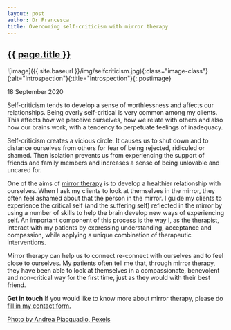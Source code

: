 ```yaml
---
layout: post
author: Dr Francesca
title: Overcoming self-criticism with mirror therapy
---
```


 <h2 class="postheader"><a href="{{ site.baseurl }}{{ page.url }}">{{ page.title }}</a></h2>


![image]({{ site.baseurl }}/img/selfcriticism.jpg){:class="image-class"}{:alt="Introspection"}{:title="Introspection"}{:.postimage}

<p class="blogdate">18 September 2020</p>


Self-criticism tends to develop a sense of worthlessness and affects our relationships. Being overly self-critical is very common among my clients. This affects how we perceive ourselves, how we relate with others and also how our  brains work, with a tendency to perpetuate feelings of inadequacy.

Self-criticism creates a vicious circle. It causes us to shut down and to distance ourselves from others for fear of being rejected, ridiculed or shamed. Then isolation prevents us from experiencing the support of friends and family members and increases a sense of being unlovable and uncared for.

One of the aims of <a href="https://drfrancesca.co.uk/2020/05/25/Try-mirror-therapy.html">mirror therapy</a> is to develop a healthier relationship with ourselves. When I ask my clients to look at themselves in the mirror, they often feel ashamed about that the person in the mirror. I guide my clients to experience the critical self (and the suffering self) reflected in the mirror by using a number of skills to help the brain develop new ways of experiencing self. An important component of this process is the way I, as the therapist, interact with my patients by expressing understanding, acceptance and compassion, while applying a unique combination of therapeutic interventions.

Mirror therapy can help us to connect re-connect with ourselves and to feel close to ourselves. My patients often tell me that, through mirror therapy, they have been able to look at themselves in a compassionate, benevolent and non-critical way for the first time, just as they would with their best friend.



<strong>Get in touch</strong>
If you would like to know more about mirror therapy, please do <a href="https://drfrancesca.co.uk/contact">fill in my contact form.</a>


<a href="https://www.pexels.com/photo/photo-of-woman-looking-at-the-mirror-774866/?utm_content=attributionCopyText&utm_medium=referral&utm_source=pexels">Photo by Andrea Piacquadio, Pexels</a>



<br>
<div class="sharethis-inline-share-buttons"></div>
<br>
